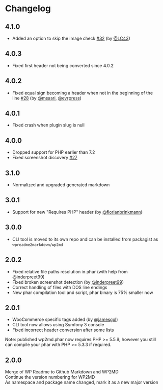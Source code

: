 # Changelog

## 4.1.0

* Added an option to skip the image check [#32]
  (by [@LC43])

## 4.0.3

* Fixed first header not being converted since 4.0.2

## 4.0.2

* Fixed equal sign becoming a header when not in the beginning of the line [#28]
  (by [@msaari], [@evrpress])

## 4.0.1

* Fixed crash when plugin slug is null

## 4.0.0

* Dropped support for PHP earlier than 7.2
* Fixed screenshot discovery [#27]

## 3.1.0

* Normalized and upgraded generated markdown

## 3.0.1

* Support for new "Requires PHP" header
  (by [@florianbrinkmann])

## 3.0.0

* CLI tool is moved to its own repo and can be installed from packagist as `wpreadme2markdown/wp2md`

## 2.0.2

* Fixed relative file paths resolution in phar
  (with help from [@inderpreet99])
* Fixed broken screenshot detection
  (by [@inderpreet99])
* Correct handling of files with DOS line endings
* New phar compilation tool and script, phar binary is 75% smaller now

## 2.0.1

* WooCommerce specific tags added
  (by [@jamesgol])
* CLI tool now allows using Symfony 3 console
* Fixed incorrect header conversion after some lists

Note: published wp2md.phar now requires PHP >= 5.5.9, however you still can compile your phar with PHP >= 5.3.3 if required.

## 2.0.0

Merge of WP Readme to Github Markdown and WP2MD \
Continue the version numbering for WP2MD \
As namespace and package name changed, mark it as a new major version

[@florianbrinkmann]: https://github.com/florianbrinkmann
[@inderpreet99]: https://github.com/inderpreet99
[@jamesgol]: https://github.com/jamesgol
[@msaari]: https://github.com/msaari
[@evrpress]: https://github.com/evrpress
[@LC43]: https://github.com/LC43

[#27]: https://github.com/wpreadme2markdown/wp-readme-to-markdown/issues/27
[#28]: https://github.com/wpreadme2markdown/wp-readme-to-markdown/issues/28
[#32]: https://github.com/wpreadme2markdown/wp-readme-to-markdown/pull/32
